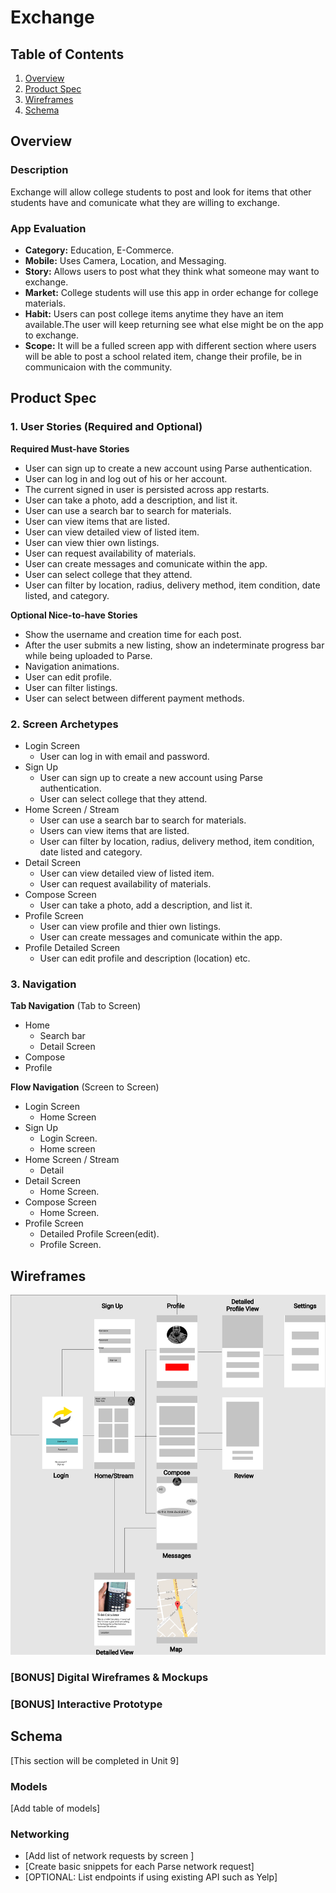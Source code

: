 # Exchange

## Table of Contents
1. [Overview](#Overview)
1. [Product Spec](#Product-Spec)
1. [Wireframes](#Wireframes)
2. [Schema](#Schema)

## Overview
### Description
Exchange will allow college students to post and look for items that other students have and comunicate what they are willing to exchange.

### App Evaluation
- **Category:** Education, E-Commerce.
- **Mobile:** Uses Camera, Location, and Messaging.
- **Story:** Allows users to post what they think what someone may want to exchange.
- **Market:** College students will use this app in order echange for college materials.
- **Habit:** Users can post college items anytime they have an item available.The user will keep returning see what else might be on the app to exchange.
- **Scope:** It will be a fulled screen app with different section where users will be able to post a school related item, change their profile, be in communicaion with the community.

## Product Spec

### 1. User Stories (Required and Optional)

**Required Must-have Stories**

* User can sign up to create a new account using Parse authentication.
* User can log in and log out of his or her account.
* The current signed in user is persisted across app restarts.
* User can take a photo, add a description, and list it.
* User can use a search bar to search for materials.
* User can view items that are listed.
* User can view detailed view of listed item.
* User can view thier own listings.
* User can request availability of materials.
* User can create messages and comunicate within the app.
* User can select college that they attend.
* User can filter by location, radius, delivery method, item condition, date listed, and category.

**Optional Nice-to-have Stories**

* Show the username and creation time for each post.
* After the user submits a new listing, show an indeterminate progress bar while being uploaded to Parse.
* Navigation animations.
* User can edit profile.
* User can filter listings.
* User can select between different payment methods.

### 2. Screen Archetypes

* Login Screen
   * User can log in with email and password.
* Sign Up
   * User can sign up to create a new account using Parse authentication.
   * User can select college that they attend.
* Home Screen / Stream
   * User can use a search bar to search for materials.
   * Users can view items that are listed.
   * User can filter by location, radius, delivery method, item condition, date listed and category.
* Detail Screen
   * User can view detailed view of listed item.
   * User can request availability of materials.
* Compose Screen
   * User can take a photo, add a description, and list it.
* Profile Screen
   * User can view profile and thier own listings.
   * User can create messages and comunicate within the app.
* Profile Detailed Screen
   * User can edit profile and description (location) etc.

### 3. Navigation

**Tab Navigation** (Tab to Screen)

* Home
  * Search bar
  * Detail Screen
* Compose
* Profile

**Flow Navigation** (Screen to Screen)

* Login Screen
    * Home Screen
* Sign Up
    * Login Screen.
    * Home screen
* Home Screen / Stream
   * Detail
* Detail Screen
   * Home Screen.
* Compose Screen
   * Home Screen.
* Profile Screen
   * Detailed Profile Screen(edit).
   * Profile Screen.

## Wireframes
<img src="https://github.com/Exchange-Devs/Exchange/blob/main/Exchange.png" width=600>

### [BONUS] Digital Wireframes & Mockups

### [BONUS] Interactive Prototype

## Schema 
[This section will be completed in Unit 9]
### Models
[Add table of models]
### Networking
- [Add list of network requests by screen ]
- [Create basic snippets for each Parse network request]
- [OPTIONAL: List endpoints if using existing API such as Yelp]
